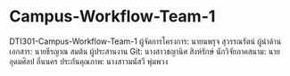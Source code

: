 # Campus-Workflow-Team-1
DTI301-Campus-Workflow-Team-1
ผู้จัดการโครงการ: นายนพรุจ สุวรรณรัตน์
ผู้นำด้านเอกสาร: นายธีรญาณ สมต้น
ผู้ประสานงาน Git: นางสาวชญานิศ สิงห์รักษ์
นักวิจัยภาคสนาม: นายอุดมศิลป ถิ่นนคร
ประกันคุณภาพ: นางสาวมนัสวี พุ่มพวง
